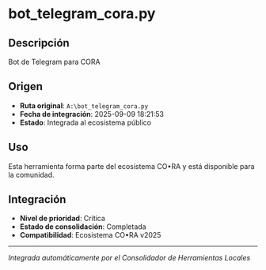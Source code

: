 # bot_telegram_cora.py

## Descripción
Bot de Telegram para CORA

## Origen
- **Ruta original**: `A:\bot_telegram_cora.py`
- **Fecha de integración**: 2025-09-09 18:21:53
- **Estado**: Integrada al ecosistema público

## Uso
Esta herramienta forma parte del ecosistema CO•RA y está disponible para la comunidad.

## Integración
- **Nivel de prioridad**: Crítica
- **Estado de consolidación**: Completada
- **Compatibilidad**: Ecosistema CO•RA v2025

---
*Integrada automáticamente por el Consolidador de Herramientas Locales*
